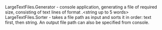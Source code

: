 LargeTextFiles.Generator - console application, generating a file of required size, consisting of text lines of format <number>.<string up to 5 words>
LargeTextFiles.Sorter - takes a file path as input and sorts it in order: text first, then string. An output file path can also be specified from console.
